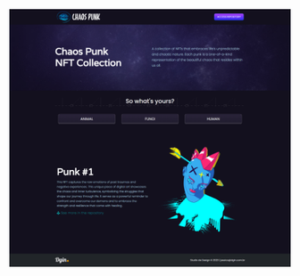 <img src="https://github.com/jsantosi/CHAOSPUNK-NFT/blob/main/screencapture-file-C-Users-jmgsa-Desktop-projetos-js-aula-CHAOSPUNK-index-html-2024-03-02-20_14_38.png">
